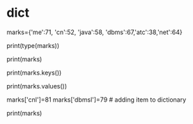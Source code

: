 # dict
marks={'me':71, 'cn':52, 'java':58, 'dbms':67,'atc':38,'net':64}

print(type(marks))


print(marks)

print(marks.keys())


print(marks.values())


marks['cnl']=81
marks['dbmsl']=79 # adding item to dictionary

print(marks)
 

